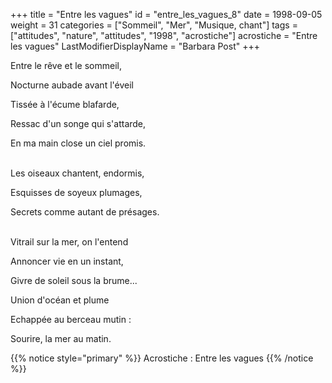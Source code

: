 +++
title = "Entre les vagues"
id = "entre_les_vagues_8"
date = 1998-09-05
weight = 31
categories = ["Sommeil", "Mer", "Musique, chant"]
tags = ["attitudes", "nature", "attitudes", "1998", "acrostiche"]
acrostiche = "Entre les vagues"
LastModifierDisplayName = "Barbara Post"
+++

Entre le rêve et le sommeil,

Nocturne aubade avant l'éveil

Tissée à l'écume blafarde,

Ressac d'un songe qui s'attarde,

En ma main close un ciel promis.

 \
Les oiseaux chantent, endormis,

Esquisses de soyeux plumages,

Secrets comme autant de présages.

 \
Vitrail sur la mer, on l'entend

Annoncer vie en un instant,

Givre de soleil sous la brume...

Union d'océan et plume

Echappée au berceau mutin :

Sourire, la mer au matin.

{{% notice style="primary" %}}
Acrostiche : Entre les vagues
{{% /notice %}}
